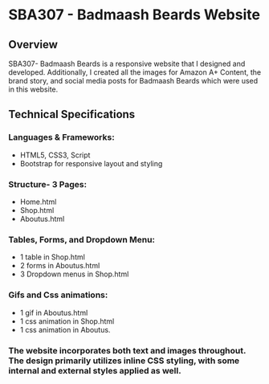 # SBA307 - Badmaash Beards Website

## Overview
SBA307- Badmaash Beards is a  responsive website that I designed and developed. Additionally, I created all the images for Amazon A+ Content, the brand story, and social media posts for Badmaash Beards which were used in this website.


## Technical Specifications
### Languages & Frameworks:
- HTML5, CSS3, Script <br>
- Bootstrap for responsive layout and styling

### Structure- 3 Pages:
- Home.html <br>
- Shop.html <br>
- Aboutus.html <br>

### Tables, Forms, and Dropdown Menu:
- 1 table in Shop.html <br>
- 2 forms in Aboutus.html <br>
- 3 Dropdown menus in Shop.html <br>

### Gifs and Css animations:
- 1 gif in Aboutus.html <br>
- 1 css animation in Shop.html <br>
- 1 css animation in Aboutus. <br>

### The website incorporates both text and images throughout. The design primarily utilizes inline CSS styling, with some internal and external styles applied as well.









